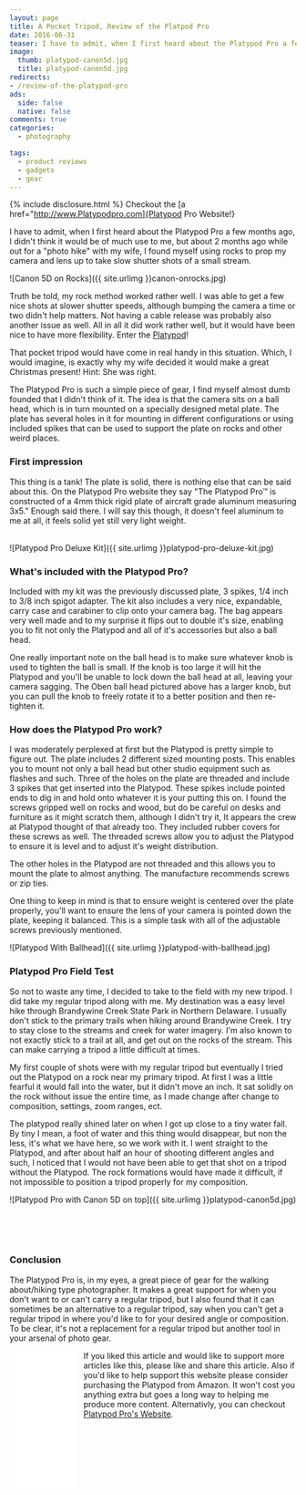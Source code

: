 ```yaml
---
layout: page
title: A Pocket Tripod, Review of the Platpod Pro
date: 2016-06-31
teaser: I have to admit, when I first heard about the Platypod Pro a few months ago, I didn't think it would be of much use to me, but about 2 months ago while out for a "photo hike" with my wife, I found myself using rocks to prop my camera and lens up to take slow shutter shots of a small stream.
image:
  thumb: platypod-canon5d.jpg
  title: platypod-canon5d.jpg
redirects:
- /review-of-the-platypod-pro
ads:
  side: false
  native: false
comments: true
categories:
  - photography

tags:
  - product reviews
  - gadgets
  - gear
---
```

{% include disclosure.html %}
Checkout the [a href="http://www.Platypodpro.com]{Platypod Pro Website!}

I have to admit, when I first heard about the Platypod Pro a few months ago, I didn't think it would be of much use to me, but about 2 months ago while out for a "photo hike" with my wife, I found myself using rocks to prop my camera and lens up to take slow shutter shots of a small stream.

![Canon 5D on Rocks]({{ site.urlimg }}canon-onrocks.jpg)


Truth be told, my rock method worked rather well. I was able to get a few nice shots at slower shutter speeds, although bumping the camera a time or two didn't help matters. Not having a cable release was probably also another issue as well. All in all it did work rather well, but it would have been nice to have more flexibility. Enter the <a href="http://www.PlatyPodPro.com" target="_blank">Platypod</a>!

That pocket tripod would have come in real handy in this situation. Which, I would imagine, is exactly why my wife decided it would make a great Christmas present! Hint: She was right.

The Platypod Pro is such a simple piece of gear, I find myself almost dumb founded that I didn't think of it. The idea is that the camera sits on a ball head, which is in turn mounted on a specially designed metal plate. The plate has several holes in it for mounting in different configurations or using included spikes that can be used to support the plate on rocks and other weird places.

### First impression
This thing is a tank! The plate is solid, there is nothing else that can be said about this. On the Platypod Pro website they say "The Platypod Pro™ is constructed of a 4mm thick rigid plate of aircraft grade aluminum measuring 3x5." Enough said there. I will say this though, it doesn't feel aluminum to me at all, it feels solid yet still very light weight.<br/><br/>

![Platypod Pro Deluxe Kit]({{ site.urlimg }}platypod-pro-deluxe-kit.jpg)

### What's included with the Platypod Pro?
Included with my kit was the previously discussed plate, 3 spikes, 1/4 inch to 3/8 inch spigot adapter. The kit also includes a very nice, expandable, carry case and carabiner to clip onto your camera bag. The bag appears very well made and to my surprise it flips out to double it's size, enabling you to fit not only the Platypod and all of it's accessories but also a ball head.

One really important note on the ball head is to make sure whatever knob is used to tighten the ball is small. If the knob is too large it will hit the Platypod and you'll be unable to lock down the ball head at all, leaving your camera sagging. The Oben ball head pictured above has a larger knob, but you can pull the knob to freely rotate it to a better position and then re-tighten it.

### How does the Platypod Pro work?
I was moderately perplexed at first but the Platypod is pretty simple to figure out. The plate includes 2 different sized mounting posts. This enables you to mount not only a ball head but other studio equipment such as flashes and such. Three of the holes on the plate are threaded and include 3 spikes that get inserted into the Platypod. These spikes include pointed ends to dig in and hold onto whatever it is your putting this on. I found the screws gripped well on rocks and wood, but do be careful on desks and furniture as it might scratch them, although I didn't try it, It appears the crew at Platypod thought of that already too. They included rubber covers for these screws as well. The threaded screws allow you to adjust the Platypod to ensure it is level and to adjust it's weight distribution.

The other holes in the Platypod are not threaded and this allows you to mount the plate to almost anything. The manufacture recommends screws or zip ties.

One thing to keep in mind is that to ensure weight is centered over the plate properly, you'll want to ensure the lens of your camera is pointed down the plate, keeping it balanced. This is a simple task with all of the adjustable screws previously mentioned.


![Platypod With Ballhead]({{ site.urlimg }}platypod-with-ballhead.jpg)

### Platypod Pro Field Test
So not to waste any time, I decided to take to the field with my new tripod. I did take my regular tripod along with me. My destination was a easy level hike through Brandywine Creek State Park in Northern Delaware. I usually don't stick to the primary trails when hiking around Brandywine Creek. I try to stay close to the streams and creek for water imagery. I'm also known to not exactly stick to a trail at all, and get out on the rocks of the stream. This can make carrying a tripod a little difficult at times.

My first couple of shots were with my regular tripod but eventually I tried out the Platypod on a rock near my primary tripod. At first I was a little fearful it would fall into the water, but it didn't move an inch. It sat solidly on the rock without issue the entire time, as I made change after change to composition, settings, zoom ranges, ect.

The platypod really shined later on when I got up close to a tiny water fall. By tiny I mean, a foot of water and this thing would disappear, but non the less, it's what we have here, so we work with it. I went straight to the Platypod, and after about half an hour of shooting different angles and such, I noticed that I would not have been able to get that shot on a tripod without the Platypod. The rock formations would have made it difficult, if not impossible to position a tripod properly for my composition.

![Platypod Pro with Canon 5D on top]({{ site.urlimg }}platypod-canon5d.jpg)

<br/><br/><br/>
### Conclusion


The Platypod Pro is, in my eyes, a great piece of gear for the walking about/hiking type photographer. It makes a great support for when you don't want to or can't carry a regular tripod, but I also found that it can sometimes be an alternative to a regular tripod, say when you can't get a regular tripod in where you'd like to for your desired angle or composition. To be clear, it's not a replacement for a regular tripod but another tool in your arsenal of photo gear.

<iframe style="margin-right:10px; float:left; width:120px;height:240px;" marginwidth="0" marginheight="0" scrolling="no" frameborder="0" src="//ws-na.amazon-adsystem.com/widgets/q?ServiceVersion=20070822&OneJS=1&Operation=GetAdHtml&MarketPlace=US&source=ss&ref=as_ss_li_til&ad_type=product_link&tracking_id=roberslipppho-20&marketplace=amazon&region=US&placement=B00QOEV9FG&asins=B00QOEV9FG&linkId=2e15890778a01542c69bc16ad66ba48b&show_border=true&link_opens_in_new_window=true"></iframe>
If you liked this article and would like to support more articles like this, please like and share this article. Also if you'd like to help support this website please consider purchasing the Platypod from Amazon. It won't cost you anything extra but goes a long way to helping me produce more content. Alternativly, you can checkout <a href="http://www.PlatypodPro.com" target="_blank">Platypod Pro's Website</a>.
<div style="clear:both;"></div>
